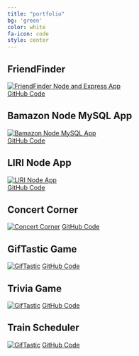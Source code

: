 ```yaml
---
title: "portfolio"
bg: 'green'
color: white
fa-icon: code
style: center
---
```


<h2>FriendFinder</h2>

<a href="https://afternoon-brushlands-45704.herokuapp.com/" rel="FriendFinder Node and Express App">![FriendFinder Node and Express App](https://i.imgur.com/ZL4CzeX.png)</a>
<br>
[GitHub Code](https://github.com/mrhopkins/FriendFinder)

<h2>Bamazon Node MySQL App</h2>

<a href="https://github.com/mrhopkins/bamazon-node-mysql/" rel="Bamazon Node MySQL App">![Bamazon Node MySQL App](https://i.imgur.com/UIXkKYI.gif)</a>
<br>
[GitHub Code](https://github.com/mrhopkins/bamazon-node-mysql)

<h2>LIRI Node App</h2>

<a href="https://github.com/mrhopkins/liri-node-app/" rel="LIRI Node App">![LIRI Node App](https://i.imgur.com/VkJlO4o.gif)</a>
<br>
[GitHub Code](https://github.com/mrhopkins/liri-node-app)

<h2>Concert Corner</h2>

<a href="https://jlcampbell16.github.io/TeamAPI/" rel="Concert Corner">![Concert Corner](https://i.imgur.com/niyQeHr.png)</a>
[GitHub Code](https://github.com/Jlcampbell16/TeamAPI)

<h2>GifTastic Game</h2>

<a href="https://mrhopkins.github.io/GifTastic/" rel="GifTastic">![GifTastic](https://i.imgur.com/NkmnmAE.png)</a>
[GitHub Code](https://github.com/mrhopkins/GifTastic)

<h2>Trivia Game</h2>

<a href="https://mrhopkins.github.io/TriviaGame/" rel="Trivia Game">![GifTastic](https://i.imgur.com/jKc1O2k.png)</a>
[GitHub Code](https://github.com/mrhopkins/TriviaGame)


<h2>Train Scheduler</h2>

<a href="https://mrhopkins.github.io/train-scheduler/" rel="Train Scheduler">![GifTastic](https://i.imgur.com/Hw91Hey.png)</a>
[GitHub Code](https://github.com/mrhopkins/train-scheduler)
